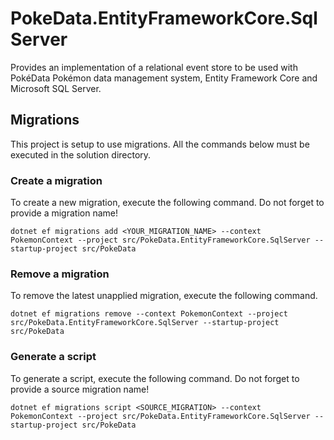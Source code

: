 ﻿# PokeData.EntityFrameworkCore.SqlServer

Provides an implementation of a relational event store to be used with PokéData Pokémon data management system, Entity Framework Core and Microsoft SQL Server.

## Migrations

This project is setup to use migrations. All the commands below must be executed in the solution directory.

### Create a migration

To create a new migration, execute the following command. Do not forget to provide a migration name!

`dotnet ef migrations add <YOUR_MIGRATION_NAME> --context PokemonContext --project src/PokeData.EntityFrameworkCore.SqlServer --startup-project src/PokeData`

### Remove a migration

To remove the latest unapplied migration, execute the following command.

`dotnet ef migrations remove --context PokemonContext --project src/PokeData.EntityFrameworkCore.SqlServer --startup-project src/PokeData`

### Generate a script

To generate a script, execute the following command. Do not forget to provide a source migration name!

`dotnet ef migrations script <SOURCE_MIGRATION> --context PokemonContext --project src/PokeData.EntityFrameworkCore.SqlServer --startup-project src/PokeData`

